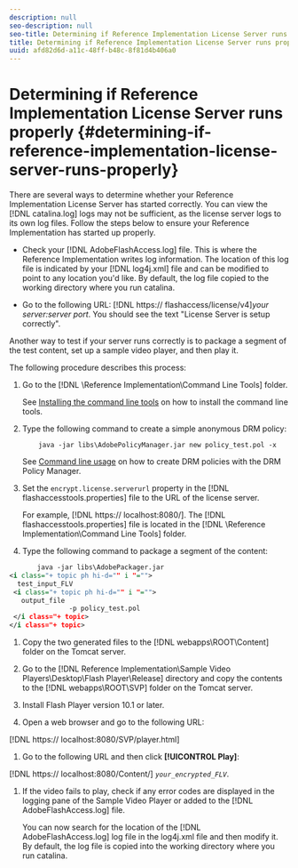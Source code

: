 ```yaml
---
description: null
seo-description: null
seo-title: Determining if Reference Implementation License Server runs properly
title: Determining if Reference Implementation License Server runs properly
uuid: afd82d6d-a11c-48ff-b48c-8f81d4b406a0
---
```


# Determining if Reference Implementation License Server runs properly {#determining-if-reference-implementation-license-server-runs-properly}

There are several ways to determine whether your Reference Implementation License Server has started correctly. You can view the [!DNL catalina.log] logs may not be sufficient, as the license server logs to its own log files. Follow the steps below to ensure your Reference Implementation has started up properly.

* Check your [!DNL AdobeFlashAccess.log] file. This is where the Reference Implementation writes log information. The location of this log file is indicated by your [!DNL log4j.xml] file and can be modified to point to any location you'd like. By default, the log file copied to the working directory where you run catalina. 

* Go to the following URL: [!DNL https:// flashaccess/license/v4]*your server:server port*. You should see the text "License Server is setup correctly".

Another way to test if your server runs correctly is to package a segment of the test content, set up a sample video player, and then play it.

The following procedure describes this process:

1. Go to the [!DNL \Reference Implementation\Command Line Tools] folder.

   See [Installing the command line tools](../drm-reference-implementations/command-line-tools/install-command-line-tools.md) on how to install the command line tools. 

1. Type the following command to create a simple anonymous DRM policy: 

   ```
       java -jar libs\AdobePolicyManager.jar new policy_test.pol -x
   ```

   See [Command line usage](../drm-reference-implementations/command-line-tools/configure-command-line-tools/policy-manager/policy-manager-command-line-usage.md) on how to create DRM policies with the DRM Policy Manager. 

1. Set the `encrypt.license.serverurl` property in the [!DNL flashaccesstools.properties] file to the URL of the license server.

   For example, [!DNL https:// localhost:8080/]. The [!DNL flashaccesstools.properties] file is located in the [!DNL \Reference Implementation\Command Line Tools] folder. 

1. Type the following command to package a segment of the content: 

```xml
       java -jar libs\AdobePackager.jar  
<i class="+ topic ph hi-d="" i "="">
  test_input_FLV  
 <i class="+ topic ph hi-d="" i "="">
   output_file  
               -p policy_test.pol 
 </i class="+ topic> 
</i class="+ topic>
```

1. Copy the two generated files to the [!DNL webapps\ROOT\Content] folder on the Tomcat server. 
1. Go to the [!DNL Reference Implementation\Sample Video Players\Desktop\Flash Player\Release] directory and copy the contents to the [!DNL webapps\ROOT\SVP\] folder on the Tomcat server. 

1. Install Flash Player version 10.1 or later. 
1. Open a web browser and go to the following URL:

[!DNL https:// localhost:8080/SVP/player.html] 
1. Go to the following URL and then click **[!UICONTROL Play]**:

[!DNL https:// localhost:8080/Content/] *`your_encrypted_FLV`*. 

1. If the video fails to play, check if any error codes are displayed in the logging pane of the Sample Video Player or added to the [!DNL AdobeFlashAccess.log] file.

   You can now search for the location of the [!DNL AdobeFlashAccess.log] log file in the log4j.xml file and then modify it. By default, the log file is copied into the working directory where you run catalina.

